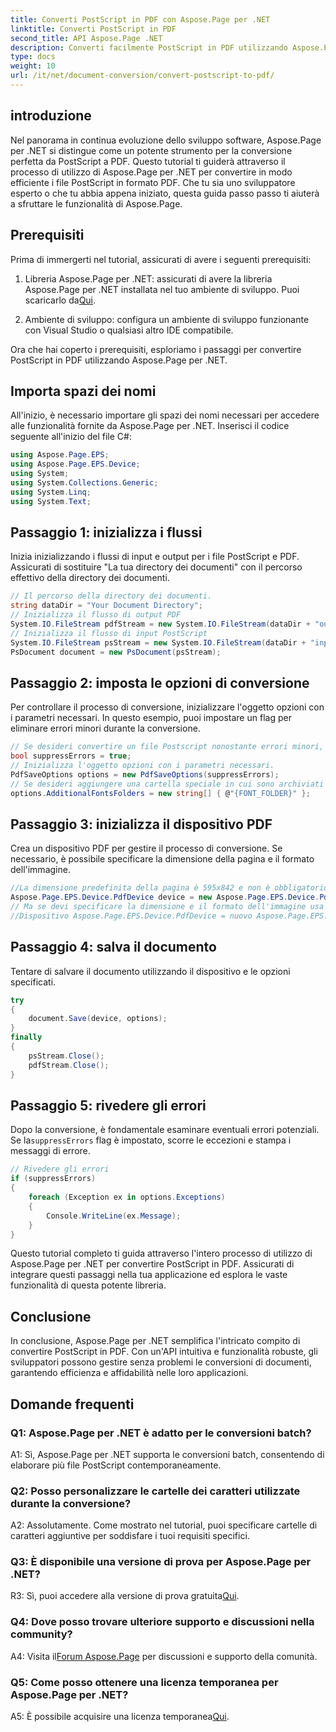 ```yaml
---
title: Converti PostScript in PDF con Aspose.Page per .NET
linktitle: Converti PostScript in PDF
second_title: API Aspose.Page .NET
description: Converti facilmente PostScript in PDF utilizzando Aspose.Page per .NET. Robusto, affidabile e facile da usare per gli sviluppatori.
type: docs
weight: 10
url: /it/net/document-conversion/convert-postscript-to-pdf/
---
```

## introduzione

Nel panorama in continua evoluzione dello sviluppo software, Aspose.Page per .NET si distingue come un potente strumento per la conversione perfetta da PostScript a PDF. Questo tutorial ti guiderà attraverso il processo di utilizzo di Aspose.Page per .NET per convertire in modo efficiente i file PostScript in formato PDF. Che tu sia uno sviluppatore esperto o che tu abbia appena iniziato, questa guida passo passo ti aiuterà a sfruttare le funzionalità di Aspose.Page.

## Prerequisiti

Prima di immergerti nel tutorial, assicurati di avere i seguenti prerequisiti:

1.  Libreria Aspose.Page per .NET: assicurati di avere la libreria Aspose.Page per .NET installata nel tuo ambiente di sviluppo. Puoi scaricarlo da[Qui](https://releases.aspose.com/page/net/).

2. Ambiente di sviluppo: configura un ambiente di sviluppo funzionante con Visual Studio o qualsiasi altro IDE compatibile.

Ora che hai coperto i prerequisiti, esploriamo i passaggi per convertire PostScript in PDF utilizzando Aspose.Page per .NET.

## Importa spazi dei nomi

All'inizio, è necessario importare gli spazi dei nomi necessari per accedere alle funzionalità fornite da Aspose.Page per .NET. Inserisci il codice seguente all'inizio del file C#:

```csharp
using Aspose.Page.EPS;
using Aspose.Page.EPS.Device;
using System;
using System.Collections.Generic;
using System.Linq;
using System.Text;
```

## Passaggio 1: inizializza i flussi

Inizia inizializzando i flussi di input e output per i file PostScript e PDF. Assicurati di sostituire "La tua directory dei documenti" con il percorso effettivo della directory dei documenti.

```csharp
// Il percorso della directory dei documenti.
string dataDir = "Your Document Directory";
// Inizializza il flusso di output PDF
System.IO.FileStream pdfStream = new System.IO.FileStream(dataDir + "outputPDF_out.pdf", System.IO.FileMode.Create, System.IO.FileAccess.Write);
// Inizializza il flusso di input PostScript
System.IO.FileStream psStream = new System.IO.FileStream(dataDir + "input.ps", System.IO.FileMode.Open, System.IO.FileAccess.Read);
PsDocument document = new PsDocument(psStream);
```

## Passaggio 2: imposta le opzioni di conversione

Per controllare il processo di conversione, inizializzare l'oggetto opzioni con i parametri necessari. In questo esempio, puoi impostare un flag per eliminare errori minori durante la conversione.

```csharp
// Se desideri convertire un file Postscript nonostante errori minori, imposta questo flag
bool suppressErrors = true;
// Inizializza l'oggetto opzioni con i parametri necessari.
PdfSaveOptions options = new PdfSaveOptions(suppressErrors);
// Se desideri aggiungere una cartella speciale in cui sono archiviati i caratteri. La cartella dei caratteri predefinita nel sistema operativo è sempre inclusa.
options.AdditionalFontsFolders = new string[] { @"{FONT_FOLDER}" };
```

## Passaggio 3: inizializza il dispositivo PDF

Crea un dispositivo PDF per gestire il processo di conversione. Se necessario, è possibile specificare la dimensione della pagina e il formato dell'immagine.

```csharp
//La dimensione predefinita della pagina è 595x842 e non è obbligatorio impostarla in PdfDevice
Aspose.Page.EPS.Device.PdfDevice device = new Aspose.Page.EPS.Device.PdfDevice(pdfStream);
// Ma se devi specificare la dimensione e il formato dell'immagine usa la riga seguente
//Dispositivo Aspose.Page.EPS.Device.PdfDevice = nuovo Aspose.Page.EPS.Device.PdfDevice(pdfStream, nuovo System.Drawing.Size(595, 842));
```

## Passaggio 4: salva il documento

Tentare di salvare il documento utilizzando il dispositivo e le opzioni specificati.

```csharp
try
{
    document.Save(device, options);
}
finally
{
    psStream.Close();
    pdfStream.Close();
}
```

## Passaggio 5: rivedere gli errori

 Dopo la conversione, è fondamentale esaminare eventuali errori potenziali. Se la`suppressErrors` flag è impostato, scorre le eccezioni e stampa i messaggi di errore.

```csharp
// Rivedere gli errori
if (suppressErrors)
{
    foreach (Exception ex in options.Exceptions)
    {
        Console.WriteLine(ex.Message);
    }
}
```

Questo tutorial completo ti guida attraverso l'intero processo di utilizzo di Aspose.Page per .NET per convertire PostScript in PDF. Assicurati di integrare questi passaggi nella tua applicazione ed esplora le vaste funzionalità di questa potente libreria.

## Conclusione

In conclusione, Aspose.Page per .NET semplifica l'intricato compito di convertire PostScript in PDF. Con un'API intuitiva e funzionalità robuste, gli sviluppatori possono gestire senza problemi le conversioni di documenti, garantendo efficienza e affidabilità nelle loro applicazioni.

## Domande frequenti

### Q1: Aspose.Page per .NET è adatto per le conversioni batch?

A1: Sì, Aspose.Page per .NET supporta le conversioni batch, consentendo di elaborare più file PostScript contemporaneamente.

### Q2: Posso personalizzare le cartelle dei caratteri utilizzate durante la conversione?

A2: Assolutamente. Come mostrato nel tutorial, puoi specificare cartelle di caratteri aggiuntive per soddisfare i tuoi requisiti specifici.

### Q3: È disponibile una versione di prova per Aspose.Page per .NET?

 R3: Sì, puoi accedere alla versione di prova gratuita[Qui](https://releases.aspose.com/).

### Q4: Dove posso trovare ulteriore supporto e discussioni nella community?

 A4: Visita il[Forum Aspose.Page](https://forum.aspose.com/c/page/39) per discussioni e supporto della comunità.

### Q5: Come posso ottenere una licenza temporanea per Aspose.Page per .NET?

 A5: È possibile acquisire una licenza temporanea[Qui](https://purchase.aspose.com/temporary-license/).